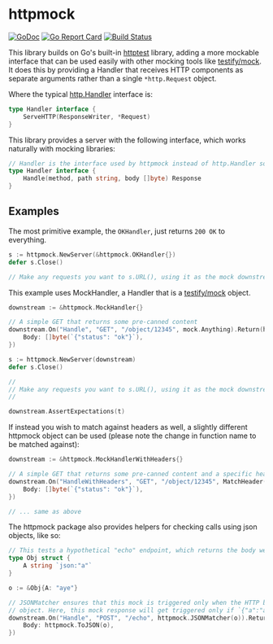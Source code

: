 # httpmock

<a href="https://pkg.go.dev/github.com/dankinder/httpmock?tab=doc"><img src="https://godoc.org/github.com/dankinder/httpmock?status.svg" alt="GoDoc" /></a>
<a href="https://goreportcard.com/report/github.com/dankinder/httpmock"><img src="https://goreportcard.com/badge/github.com/dankinder/httpmock" alt="Go Report Card" /></a>
<a href="https://travis-ci.org/dankinder/httpmock"><img src="https://travis-ci.org/dankinder/httpmock.svg?branch=master" alt="Build Status" /></a>

This library builds on Go's built-in [httptest](https://golang.org/pkg/net/http/httptest/) library, adding a more
mockable interface that can be used easily with other mocking tools like
[testify/mock](https://godoc.org/github.com/stretchr/testify/mock). It does this by providing a Handler that receives
HTTP components as separate arguments rather than a single `*http.Request` object.

Where the typical [http.Handler](https://golang.org/pkg/net/http/#Handler) interface is:
```go
type Handler interface {
	ServeHTTP(ResponseWriter, *Request)
}
```
This library provides a server with the following interface, which works naturally with mocking libraries:
```go
// Handler is the interface used by httpmock instead of http.Handler so that it can be mocked very easily.
type Handler interface {
	Handle(method, path string, body []byte) Response
}
```

## Examples

The most primitive example, the `OKHandler`, just returns `200 OK` to everything.
```go
s := httpmock.NewServer(&httpmock.OKHandler{})
defer s.Close()

// Make any requests you want to s.URL(), using it as the mock downstream server
```

This example uses MockHandler, a Handler that is a [testify/mock](https://godoc.org/github.com/stretchr/testify/mock)
object.

```go
downstream := &httpmock.MockHandler{}

// A simple GET that returns some pre-canned content
downstream.On("Handle", "GET", "/object/12345", mock.Anything).Return(httpmock.Response{
    Body: []byte(`{"status": "ok"}`),
})

s := httpmock.NewServer(downstream)
defer s.Close()

//
// Make any requests you want to s.URL(), using it as the mock downstream server
//

downstream.AssertExpectations(t)
```

If instead you wish to match against headers as well, a slightly different httpmock object can be used (please note the change in function name to be matched against):

```go
downstream := &httpmock.MockHandlerWithHeaders{}

// A simple GET that returns some pre-canned content and a specific header
downstream.On("HandleWithHeaders", "GET", "/object/12345", MatchHeader("MOCK", "this"), mock.Anything).Return(httpmock.Response{
    Body: []byte(`{"status": "ok"}`),
})

// ... same as above

```

The httpmock package also provides helpers for checking calls using json objects, like so:

```go
// This tests a hypothetical "echo" endpoint, which returns the body we pass to it.
type Obj struct {
    A string `json:"a"`
}

o := &Obj{A: "aye"}

// JSONMatcher ensures that this mock is triggered only when the HTTP body, when deserialized, matches the given
// object. Here, this mock response will get triggered only if `{"a":"aye"}` is sent.
downstream.On("Handle", "POST", "/echo", httpmock.JSONMatcher(o)).Return(httpmock.Response{
    Body: httpmock.ToJSON(o),
})
```
